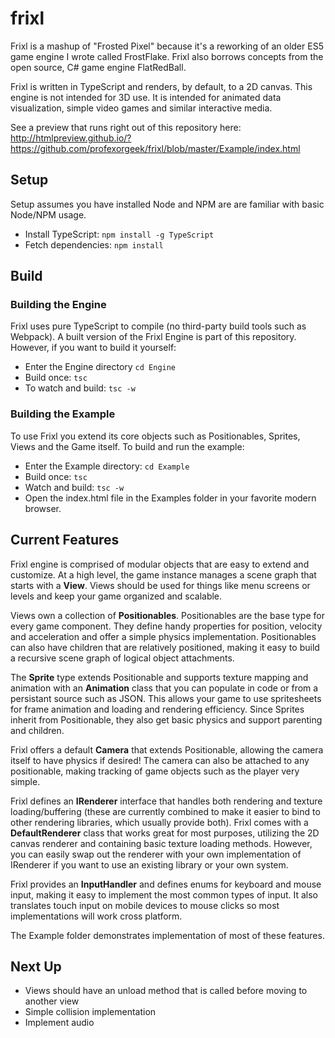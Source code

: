 # frixl
Frixl is a mashup of "Frosted Pixel" because it's a reworking of an older ES5
game engine I wrote called FrostFlake. Frixl also borrows concepts from the open
source, C# game engine FlatRedBall.

Frixl is written in TypeScript and renders, by default, to a 2D canvas. This 
engine is not intended for 3D use. It is intended for animated data visualization,
simple video games and similar interactive media.

See a preview that runs right out of this repository here:
http://htmlpreview.github.io/?https://github.com/profexorgeek/frixl/blob/master/Example/index.html

## Setup
Setup assumes you have installed Node and NPM are are familiar with basic Node/NPM usage.

- Install TypeScript: `npm install -g TypeScript`
- Fetch dependencies: `npm install`

## Build

### Building the Engine
Frixl uses pure TypeScript to compile (no third-party build tools such as Webpack). A built version of the Frixl Engine is part of this repository. However, if you want to build it yourself:

- Enter the Engine directory `cd Engine`
- Build once: `tsc`
- To watch and build: `tsc -w`

### Building the Example
To use Frixl you extend its core objects such as Positionables, Sprites, Views and the Game itself. To build and run the example:

- Enter the Example directory: `cd Example`
- Build once: `tsc`
- Watch and build: `tsc -w`
- Open the index.html file in the Examples folder in your favorite modern browser.


## Current Features
Frixl engine is comprised of modular objects that are easy to extend and customize. At a high level, the game instance manages a scene graph that starts with a **View**. Views should be used for things like menu screens or levels and keep your game organized and scalable.

Views own a collection of **Positionables**. Positionables are the base type for every game component. They define handy properties for position, velocity and acceleration and offer a simple physics implementation. Positionables can also have children that are relatively positioned, making it easy to build a recursive scene graph of logical object attachments.

The **Sprite** type extends Positionable and supports texture mapping and animation with an **Animation** class that you can populate in code or from a persistant source such as JSON. This allows your game to use spritesheets for frame animation and loading and rendering efficiency. Since Sprites inherit from Positionable, they also get basic physics and support parenting and children.

Frixl offers a default **Camera** that extends Positionable, allowing the camera itself to have physics if desired! The camera can also be attached to any positionable, making tracking of game objects such as the player very simple.

Frixl defines an **IRenderer** interface that handles both rendering and texture loading/buffering (these are currently combined to make it easier to bind to other rendering libraries, which usually provide both). Frixl comes with a **DefaultRenderer** class that works great for most purposes, utilizing the 2D canvas renderer and containing basic texture loading methods. However, you can easily swap out the renderer with your own implementation of IRenderer if you want to use an existing library or your own system.

Frixl provides an **InputHandler** and defines enums for keyboard and mouse input, making it easy to implement the most common types of input. It also translates touch input on mobile devices to mouse clicks so most implementations will work cross platform.

The Example folder demonstrates implementation of most of these features.

## Next Up
- Views should have an unload method that is called before moving to another view
- Simple collision implementation
- Implement audio
